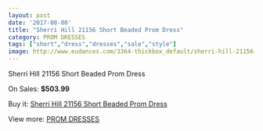 ```yaml
---
layout: post
date: '2017-08-08'
title: "Sherri Hill 21156 Short Beaded Prom Dress"
category: PROM DRESSES
tags: ["short","dress","dresses","sale","style"]
image: http://www.eudances.com/3364-thickbox_default/sherri-hill-21156-short-beaded-prom-dress.jpg
---
```

Sherri Hill 21156 Short Beaded Prom Dress

On Sales: **$503.99**
<a href="https://www.eudances.com/en/prom-dresses/1144-sherri-hill-21156-short-beaded-prom-dress.html"><amp-img layout="responsive" width="600" height="600" src="//www.eudances.com/3364-thickbox_default/sherri-hill-21156-short-beaded-prom-dress.jpg" alt="Sherri Hill 21156 Short Beaded Prom Dress 0" /></a>
<a href="https://www.eudances.com/en/prom-dresses/1144-sherri-hill-21156-short-beaded-prom-dress.html"><amp-img layout="responsive" width="600" height="600" src="//www.eudances.com/3368-thickbox_default/sherri-hill-21156-short-beaded-prom-dress.jpg" alt="Sherri Hill 21156 Short Beaded Prom Dress 1" /></a>
<a href="https://www.eudances.com/en/prom-dresses/1144-sherri-hill-21156-short-beaded-prom-dress.html"><amp-img layout="responsive" width="600" height="600" src="//www.eudances.com/3367-thickbox_default/sherri-hill-21156-short-beaded-prom-dress.jpg" alt="Sherri Hill 21156 Short Beaded Prom Dress 2" /></a>
<a href="https://www.eudances.com/en/prom-dresses/1144-sherri-hill-21156-short-beaded-prom-dress.html"><amp-img layout="responsive" width="600" height="600" src="//www.eudances.com/3366-thickbox_default/sherri-hill-21156-short-beaded-prom-dress.jpg" alt="Sherri Hill 21156 Short Beaded Prom Dress 3" /></a>
<a href="https://www.eudances.com/en/prom-dresses/1144-sherri-hill-21156-short-beaded-prom-dress.html"><amp-img layout="responsive" width="600" height="600" src="//www.eudances.com/3365-thickbox_default/sherri-hill-21156-short-beaded-prom-dress.jpg" alt="Sherri Hill 21156 Short Beaded Prom Dress 4" /></a>

Buy it: [Sherri Hill 21156 Short Beaded Prom Dress](https://www.eudances.com/en/prom-dresses/1144-sherri-hill-21156-short-beaded-prom-dress.html "Sherri Hill 21156 Short Beaded Prom Dress")

View more: [PROM DRESSES](https://www.eudances.com/en/13-prom-dresses "PROM DRESSES")